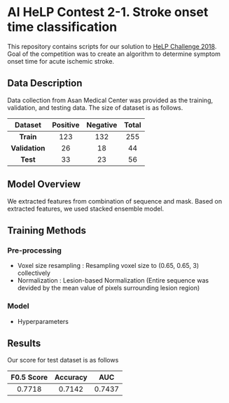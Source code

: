 # AI HeLP Contest 2-1. Stroke onset time classification
This repository contains scripts for our solution to [HeLP Challenge 2018](https://www.synapse.org/#!Synapse:syn15569329/wiki/582412). Goal of the competition was to create an algorithm to determine symptom onset time for acute ischemic stroke.

## Data Description
Data collection from Asan Medical Center was provided as the training, validation, and testing data. The size of dataset is as follows.

| Dataset | Positive | Negative | Total |
| :-------: | :-------: | :-------: | :-------: |
| **Train** | 123 | 132 | 255 |
| **Validation** | 26 | 18 | 44 |
| **Test** | 33 | 23 | 56 |

## Model Overview
We extracted features from combination of sequence and mask. Based on extracted features, we used stacked ensemble model.

## Training Methods
### Pre-processing
- Voxel size resampling : Resampling voxel size to (0.65, 0.65, 3) collectively
- Normalization : Lesion-based Normalization (Entire sequence was devided by the mean value of pixels surrounding lesion region)

### Model
- Hyperparameters

## Results
Our score for test dataset is as follows

| F0.5 Score | Accuracy | AUC |
| :-------: | :-------: | :-------: |
| 0.7718 | 0.7142 | 0.7437 |
